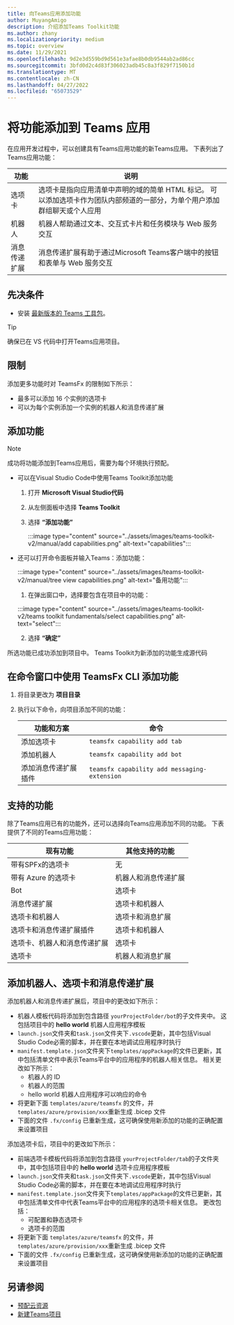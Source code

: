 ```yaml
---
title: 向Teams应用添加功能
author: MuyangAmigo
description: 介绍添加Teams Toolkit功能
ms.author: zhany
ms.localizationpriority: medium
ms.topic: overview
ms.date: 11/29/2021
ms.openlocfilehash: 9d2e3d559bd9d561e3afae8b0db9544ab2ad86cc
ms.sourcegitcommit: 3bfd0d2c4d83f306023adb45c8a3f829f7150b1d
ms.translationtype: MT
ms.contentlocale: zh-CN
ms.lasthandoff: 04/27/2022
ms.locfileid: "65073529"
---
```

# <a name="add-capabilities-to-your-teams-apps"></a>将功能添加到 Teams 应用

在应用开发过程中，可以创建具有Teams应用功能的新Teams应用。 下表列出了Teams应用功能：

|**功能**|**说明**|
|--------|-------------|
| 选项卡 |  选项卡是指向应用清单中声明的域的简单 HTML 标记。 可以添加选项卡作为团队内部频道的一部分，为单个用户添加群组聊天或个人应用|
| 机器人 |  机器人帮助通过文本、交互式卡片和任务模块与 Web 服务交互|
| 消息传递扩展 | 消息传递扩展有助于通过Microsoft Teams客户端中的按钮和表单与 Web 服务交互|

## <a name="prerequisite"></a>先决条件

* 安装 [最新版本的 Teams 工具包](https://marketplace.visualstudio.com/items?itemName=TeamsDevApp.ms-teams-vscode-extension)。

> [!TIP]
> 确保已在 VS 代码中打开Teams应用项目。

## <a name="limitations"></a>限制

添加更多功能时对 TeamsFx 的限制如下所示：

* 最多可以添加 16 个实例的选项卡
* 可以为每个实例添加一个实例的机器人和消息传递扩展
## <a name="add-capabilities"></a>添加功能

> [!Note]
> 成功将功能添加到Teams应用后，需要为每个环境执行预配。
* 可以在Visual Studio Code中使用Teams Toolkit添加功能
    1. 打开 **Microsoft Visual Studio代码**
    1. 从左侧面板中选择 **Teams Toolkit**
    1. 选择 **“添加功能”**

        :::image type="content" source="../assets/images/teams-toolkit-v2/manual/add capabilities.png" alt-text="capabilities":::

*   还可以打开命令面板并输入Teams：添加功能：

    :::image type="content" source="../assets/images/teams-toolkit-v2/manual/tree view capabilities.png" alt-text="备用功能":::


    1. 在弹出窗口中，选择要包含在项目中的功能：

    :::image type="content" source="../assets/images/teams-toolkit-v2/teams toolkit fundamentals/select capabilities.png" alt-text="select":::

    2. 选择 **“确定”**

所选功能已成功添加到项目中。 Teams Toolkit为新添加的功能生成源代码

## <a name="add-capabilities-using-teamsfx-cli-in-command-window"></a>在命令窗口中使用 TeamsFx CLI 添加功能

1. 将目录更改为 **项目目录**
1. 执行以下命令，向项目添加不同的功能：

   |功能和方案| 命令|
   |-----------------------|----------|
   |添加选项卡|`teamsfx capability add tab`|
   |添加机器人|`teamsfx capability add bot`|
   |添加消息传递扩展插件|`teamsfx capability add messaging-extension`|

## <a name="supported-capabilities"></a>支持的功能

除了Teams应用已有的功能外，还可以选择向Teams应用添加不同的功能。 下表提供了不同的Teams应用功能：

|现有功能|其他支持的功能|
|--------------------|--------------------|
|带有SPFx的选项卡|无|
|带有 Azure 的选项卡|机器人和消息传递扩展|
|Bot|选项卡|
|消息传递扩展|选项卡和机器人|
|选项卡和机器人|选项卡和消息扩展|
|选项卡和消息传递扩展插件|选项卡和机器人|
|选项卡、机器人和消息传递扩展|选项卡|
|选项卡 |机器人和消息扩展|

## <a name="add-bot-tab-and-messaging-extension"></a>添加机器人、选项卡和消息传递扩展

添加机器人和消息传递扩展后，项目中的更改如下所示：

* 机器人模板代码将添加到包含路径 `yourProjectFolder/bot`的子文件夹中。 这包括项目中的 **hello world** 机器人应用程序模板
* `launch.json`文件夹和`task.json`文件夹下`.vscode`更新，其中包括Visual Studio Code必需的脚本，并在要在本地调试应用程序时执行
* `manifest.template.json`文件夹下`templates/appPackage`的文件已更新，其中包括清单文件中表示Teams平台中的应用程序的机器人相关信息。 相关更改如下所示：
  * 机器人的 ID
  * 机器人的范围
  * hello world 机器人应用程序可以响应的命令
* 将更新下面 `templates/azure/teamsfx` 的文件，并 `templates/azure/provision/xxx`重新生成 .bicep 文件
* 下面的文件 `.fx/config` 已重新生成，这可确保使用新添加的功能的正确配置来设置项目

添加选项卡后，项目中的更改如下所示：

* 前端选项卡模板代码将添加到包含路径 `yourProjectFolder/tab`的子文件夹中，其中包括项目中的 **hello world** 选项卡应用程序模板
* `launch.json`文件夹和`task.json`文件夹下`.vscode`更新，其中包括Visual Studio Code必需的脚本，并在要在本地调试应用程序时执行
* `manifest.template.json`文件夹下`templates/appPackage`的文件已更新，其中包括清单文件中代表Teams平台中的应用程序的选项卡相关信息。 更改包括：
  * 可配置和静态选项卡
  * 选项卡的范围
* 将更新下面 `templates/azure/teamsfx` 的文件，并 `templates/azure/provision/xxx`重新生成 .bicep 文件
* 下面的文件 `.fx/config` 已重新生成，这可确保使用新添加的功能的正确配置来设置项目



## <a name="see-also"></a>另请参阅

* [预配云资源](provision.md)
* [新建Teams项目](create-new-project.md)
